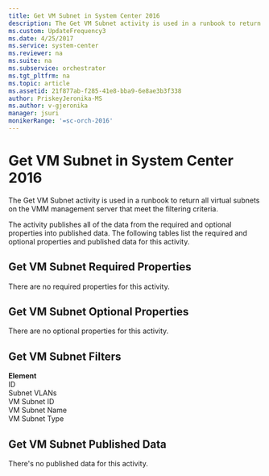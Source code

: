 ```yaml
---
title: Get VM Subnet in System Center 2016
description: The Get VM Subnet activity is used in a runbook to return all virtual subnets on the VMM management server that meet the filtering criteria.
ms.custom: UpdateFrequency3
ms.date: 4/25/2017
ms.service: system-center
ms.reviewer: na
ms.suite: na
ms.subservice: orchestrator
ms.tgt_pltfrm: na
ms.topic: article
ms.assetid: 21f877ab-f285-41e8-bba9-6e8ae3b3f338
author: PriskeyJeronika-MS
ms.author: v-gjeronika
manager: jsuri
monikerRange: '=sc-orch-2016'
---
```


# Get VM Subnet in System Center 2016

The Get VM Subnet activity is used in a runbook to return all virtual subnets on the VMM management server that meet the filtering criteria.

The activity publishes all of the data from the required and optional properties into published data. The following tables list the required and optional properties and published data for this activity.

## Get VM Subnet Required Properties

There are no required properties for this activity.

## Get VM Subnet Optional Properties

There are no optional properties for this activity.

## Get VM Subnet Filters

**Element**<br>
ID<br>
Subnet VLANs<br>
VM Subnet ID<br>
VM Subnet Name<br>
VM Subnet Type

## Get VM Subnet Published Data

There's no published data for this activity.
